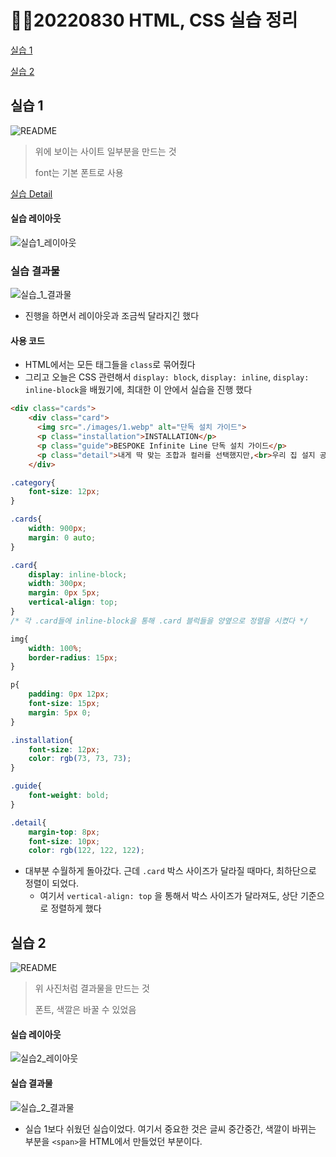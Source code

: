 # 🧑‍💻20220830 HTML, CSS 실습 정리 

[실습 1](#실습-1)

[실습 2](#실습-2)



## 실습 1

![README](README.assets/README-16618445423121.PNG)

> 위에 보이는 사이트 일부분을 만드는 것
>
> font는 기본 폰트로 사용

[실습 Detail](./실습1/README.md)

#### 실습 레이아웃

![실습1_레이아웃](README.assets/실습1_레이아웃.png)



### 실습 결과물

![실습_1_결과물](README.assets/실습_1_결과물.png)



- 진행을 하면서 레이아웃과 조금씩 달라지긴 했다

#### 사용 코드

- HTML에서는 모든 태그들을 `class`로 묶어줬다
- 그리고 오늘은 CSS 관련해서 `display: block`, `display: inline`, `display: inline-block`을 배웠기에, 최대한 이 안에서 실습을 진행 했다

```html
<div class="cards">
    <div class="card">
      <img src="./images/1.webp" alt="단독 설치 가이드">
      <p class="installation">INSTALLATION</p>
      <p class="guide">BESPOKE Infinite Line 단독 설치 가이드</p>
      <p class="detail">내게 딱 맞는 조합과 컬러를 선택했지만,<br>우리 집 설지 공간과 맞을지 고민이라면 확인해보세요.</p>
    </div>
```

```css
.category{
    font-size: 12px;
}

.cards{
    width: 900px;
    margin: 0 auto;
}

.card{
    display: inline-block;
    width: 300px;
    margin: 0px 5px;
    vertical-align: top;
}
/* 각 .card들에 inline-block을 통해 .card 블럭들을 양옆으로 정렬을 시켰다 */

img{
    width: 100%;
    border-radius: 15px;
}

p{
    padding: 0px 12px;
    font-size: 15px;
    margin: 5px 0;
}

.installation{
    font-size: 12px;
    color: rgb(73, 73, 73);
}

.guide{
    font-weight: bold;
}

.detail{
    margin-top: 8px;
    font-size: 10px;
    color: rgb(122, 122, 122);
```

- 대부분 수월하게 돌아갔다. 근데 `.card` 박스 사이즈가 달라질 때마다, 최하단으로 정렬이 되었다.
  - 여기서 `vertical-align: top` 을 통해서 박스 사이즈가 달라져도, 상단 기준으로 정렬하게 했다





## 실습 2

![README](README.assets/README.png)

> 위 사진처럼 결과물을 만드는 것
>
> 폰트, 색깔은 바꿀 수 있었음

#### 실습 레이아웃

![실습2_레이아웃](README.assets/실습2_레이아웃.png)

#### 실습 결과물

![실습_2_결과물](README.assets/실습_2_결과물.png)

- 실습 1보다 쉬웠던 실습이었다. 여기서 중요한 것은 글씨 중간중간, 색깔이 바뀌는 부분을 `<span>`을 HTML에서 만들었던 부분이다.

  